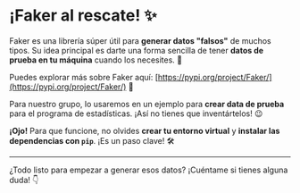 
# ¡Faker al rescate! ✨

Faker es una librería súper útil para **generar datos "falsos"** de muchos tipos. Su idea principal es darte una forma sencilla de tener **datos de prueba en tu máquina** cuando los necesites. 🧪

Puedes explorar más sobre Faker aquí: [https://pypi.org/project/Faker/](https://pypi.org/project/Faker/) 🔗

Para nuestro grupo, lo usaremos en un ejemplo para **crear data de prueba** para el programa de estadísticas. ¡Así no tienes que inventártelos! 😉

**¡Ojo!** Para que funcione, no olvides **crear tu entorno virtual** y **instalar las dependencias con `pip`**. ¡Es un paso clave! 🛠️

---

¿Todo listo para empezar a generar esos datos? ¡Cuéntame si tienes alguna duda! 👇